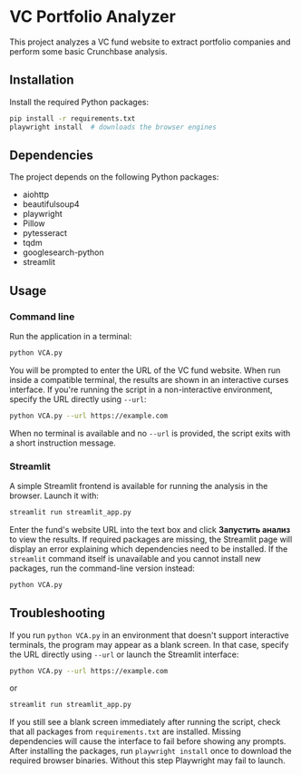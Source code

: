 # VC Portfolio Analyzer

This project analyzes a VC fund website to extract portfolio companies and perform some basic Crunchbase analysis.

## Installation

Install the required Python packages:

```bash
pip install -r requirements.txt
playwright install  # downloads the browser engines
```

## Dependencies

The project depends on the following Python packages:

- aiohttp
- beautifulsoup4
- playwright
- Pillow
- pytesseract
- tqdm
- googlesearch-python
- streamlit

## Usage

### Command line

Run the application in a terminal:

```bash
python VCA.py
```

You will be prompted to enter the URL of the VC fund website. When run inside a compatible terminal, the results are shown in an interactive curses interface. If you're running the script in a non-interactive environment, specify the URL directly using `--url`:

```bash
python VCA.py --url https://example.com
```

When no terminal is available and no `--url` is provided, the script exits with a short instruction message.

### Streamlit

A simple Streamlit frontend is available for running the analysis in the browser. Launch it with:

```bash
streamlit run streamlit_app.py
```

Enter the fund's website URL into the text box and click **Запустить анализ** to view the results. If required packages
are missing, the Streamlit page will display an error explaining which dependencies need to be installed.
If the `streamlit` command itself is unavailable and you cannot install new packages,
run the command-line version instead:

```bash
python VCA.py
```
## Troubleshooting

If you run `python VCA.py` in an environment that doesn't support interactive
terminals, the program may appear as a blank screen. In that case, specify the
URL directly using `--url` or launch the Streamlit interface:

```bash
python VCA.py --url https://example.com
```

or

```bash
streamlit run streamlit_app.py
```

If you still see a blank screen immediately after running the script, check that
all packages from `requirements.txt` are installed. Missing dependencies will
cause the interface to fail before showing any prompts.
After installing the packages, run `playwright install` once to download the
required browser binaries. Without this step Playwright may fail to launch.
